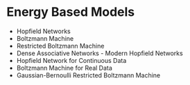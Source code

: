 # Energy Based Models
- Hopfield Networks
- Boltzmann Machine
- Restricted Boltzmann Machine
- Dense Associative Networks - Modern Hopfield Networks
- Hopfield Network for Continuous Data
- Boltzmann Machine for Real Data
- Gaussian-Bernoulli Restricted Boltzmann Machine
